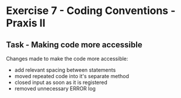 # Exercise 7 -  Coding Conventions - Praxis II

## Task - Making code more accessible

Changes made to make the code more accessible:

- add relevant spacing between statements
- moved repeated code into it's separate method
- closed input as soon as it is registered
- removed unnecessary ERROR log

